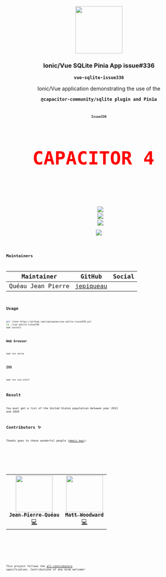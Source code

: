 <p align="center"><br><img src="https://avatars3.githubusercontent.com/u/16580653?v=4" width="128" height="128" /></p>

<h3 align="center">Ionic/Vue SQLite Pinia App issue#336</h3>
<p align="center"><strong><code>vue-sqlite-issue336</code></strong></p>
<p align="center">Ionic/Vue application demonstrating the use of the</p>
<p align="center"><strong><code>@capacitor-community/sqlite plugin and Pinia<code></strong></p>
<p align="center"><strong><code>Issue336<code></strong></p><br>
<p align="center" style="font-size:50px;color:red"><strong>CAPACITOR 4 </strong></p><br>
<br>
<p align="center">
  <img src="https://img.shields.io/maintenance/yes/2022?style=flat-square" />
  <a href="https://github.com/jepiqueau/vue-sqlite-issue336"><img src="https://img.shields.io/github/license/jepiqueau/vue-sqlite-issue336?style=flat-square" /></a>
  <a href="https://github.com/jepiqueau/vue-sqlite-issue336"><img src="https://img.shields.io/github/package-json/v/jepiqueau/vue-sqlite-issue336/main?style=flat-square" /></a>
<!-- ALL-CONTRIBUTORS-BADGE:START - Do not remove or modify this section -->
<a href="#contributors-"><img src="https://img.shields.io/badge/all%20contributors-2-orange?style=flat-square" /></a>
<!-- ALL-CONTRIBUTORS-BADGE:END -->
</p>


## Maintainers

| Maintainer        | GitHub                                    | Social |
| ----------------- | ----------------------------------------- | ------ |
| Quéau Jean Pierre | [jepiqueau](https://github.com/jepiqueau) |        |


## Usage

```bash
git clone https://github.com/jepiqueau/vue-sqlite-issue336.git
cd ./vue-sqlite-issue336
npm install
```

### Web browser

```bash
npm run serve
```

### IOS

```bash
npm run ios:start
```

## Result

You must get a list of the United States population betwwen year 2013 and 2020

## Contributors ✨

Thanks goes to these wonderful people ([emoji key](https://allcontributors.org/docs/en/emoji-key)):

<!-- ALL-CONTRIBUTORS-LIST:START - Do not remove or modify this section -->
<!-- prettier-ignore-start -->
<!-- markdownlint-disable -->
<table>
  <tr>
    <td align="center"><a href="https://github.com/jepiqueau"><img src="https://avatars3.githubusercontent.com/u/16580653?v=4" width="100px;" alt=""/><br /><sub><b>Jean Pierre Quéau</b></sub></a><br /><a href="https://github.com/jepiqueau/vue-sqlite-issue336/commits?author=jepiqueau" title="Code">💻</a></td>
    <td align="center"><a href="https://github.com/mpwoodward"><img src="https://avatars.githubusercontent.com/u/110030?v=4" width="100px;" alt=""/><br /><sub><b>Matt Woodward</b></sub></a><br /><a href="https://github.com/jepiqueau/vue-sqlite-issue336/commits?author=jepiqueau" title="Code">💻</a></td>
    
  </tr>
</table>

<!-- markdownlint-enable -->
<!-- prettier-ignore-end -->

<!-- ALL-CONTRIBUTORS-LIST:END -->

This project follows the [all-contributors](https://github.com/all-contributors/all-contributors) specification. Contributions of any kind welcome!

